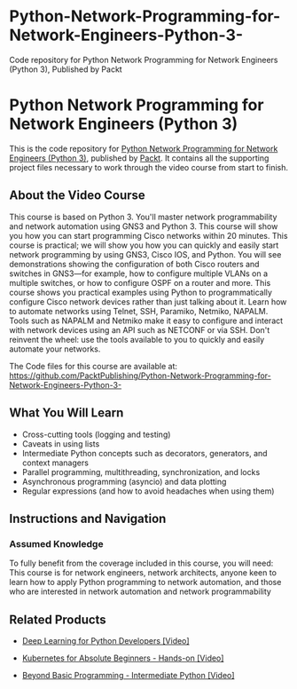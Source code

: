 


# Python-Network-Programming-for-Network-Engineers-Python-3-
Code repository for Python Network Programming for Network Engineers (Python 3), Published by Packt
# Python Network Programming for Network Engineers (Python 3)
This is the code repository for [Python Network Programming for Network Engineers (Python 3)](https://www.packtpub.com/big-data-and-business-intelligence/beyond-basic-programming-intermediate-python-video?utm_source=github&utm_medium=repository&utm_campaign=9781838559458), published by [Packt](https://www.packtpub.com/?utm_source=github). It contains all the supporting project files necessary to work through the video course from start to finish.
## About the Video Course
This course is based on Python 3. You'll master network programmability and network automation using GNS3 and Python 3. This course will show you how you can start programming Cisco networks within 20 minutes. This course is practical; we will show you how you can quickly and easily start network programming by using GNS3, Cisco IOS, and Python. You will see demonstrations showing the configuration of both Cisco routers and switches in GNS3—for example, how to configure multiple VLANs on a multiple switches, or how to configure OSPF on a router and more. This course shows you practical examples using Python to programmatically configure Cisco network devices rather than just talking about it. Learn how to automate networks using Telnet, SSH, Paramiko, Netmiko, NAPALM. Tools such as NAPALM and Netmiko make it easy to configure and interact with network devices using an API such as NETCONF or via SSH. Don't reinvent the wheel: use the tools available to you to quickly and easily automate your networks.

The Code files for this course are available at: https://github.com/PacktPublishing/Python-Network-Programming-for-Network-Engineers-Python-3-

<H2>What You Will Learn</H2>
<DIV class=book-info-will-learn-text>
<UL>
<LI>Cross-cutting tools (logging and testing) 
<LI>Caveats in using lists&nbsp; 
<LI>Intermediate Python concepts such as decorators, generators, and context managers 
<LI>Parallel programming, multithreading, synchronization, and locks&nbsp; 
<LI>Asynchronous programming (asyncio) and data plotting&nbsp; 
<LI>Regular expressions (and how to avoid headaches when using them) </LI></UL></DIV>

## Instructions and Navigation
### Assumed Knowledge
To fully benefit from the coverage included in this course, you will need:<br/>
This course is for network engineers, network architects, anyone keen to learn how to apply Python programming to network automation, and those who are interested in network automation and network programmability

   

## Related Products
* [Deep Learning for Python Developers [Video]](https://www.packtpub.com/big-data-and-business-intelligence/beyond-basic-programming-intermediate-python-video?utm_source=github&utm_medium=repository&utm_campaign=9781838559458)

* [Kubernetes for Absolute Beginners - Hands-on [Video]](https://www.packtpub.com/big-data-and-business-intelligence/beyond-basic-programming-intermediate-python-video?utm_source=github&utm_medium=repository&utm_campaign=9781838559458)

* [Beyond Basic Programming - Intermediate Python [Video]](https://www.packtpub.com/big-data-and-business-intelligence/beyond-basic-programming-intermediate-python-video?utm_source=github&utm_medium=repository&utm_campaign=9781838559458)

